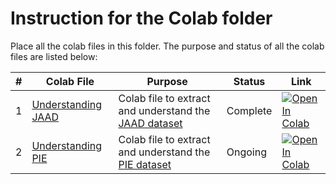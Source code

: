 # Instruction for the Colab folder

Place all the colab files in this folder. The purpose and status of all the colab files are listed below:

| # | Colab File | Purpose | Status |Link |
|---|------------|---------|--------|------|
| 1 | [Understanding JAAD](https://github.com/sourabbapusridhar/master-thesis/blob/development/colab/understanding_jaad.ipynb) |  Colab file to extract and understand the [JAAD dataset](http://data.nvision2.eecs.yorku.ca/JAAD_dataset/) | Complete | [![Open In Colab](https://colab.research.google.com/assets/colab-badge.svg)](https://colab.research.google.com/github/sourabbapusridhar/master-thesis/blob/master/colab/understanding_jaad.ipynb) |
| 2 | [Understanding PIE](https://github.com/sourabbapusridhar/master-thesis/blob/development/colab/understanding_pie.ipynb) | Colab file to extract and understand the [PIE dataset](https://data.nvision2.eecs.yorku.ca/PIE_dataset/) | Ongoing | [![Open In Colab](https://colab.research.google.com/assets/colab-badge.svg)](https://colab.research.google.com/github/sourabbapusridhar/master-thesis/blob/master/colab/understanding_pie.ipynb) |
